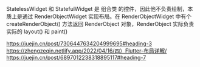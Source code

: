 

StatelessWidget 和 StatefulWidget 是 组合类 的控件，因此他不负责绘制，本质上是通过 RenderObjectWidget 实现布局。在 RenderObjectWidget 中有个 createRenderObject() 方法返回 RenderObject 对象，RenderObject 实际负责实际的 layout() 和 paint()

<https://juejin.cn/post/7306447634204999695#heading-3>
<https://zhengzeqin.netlify.app/2022/04/16/四）Flutter-布局详解/>
<https://juejin.cn/post/6897012238318895117#heading-7>